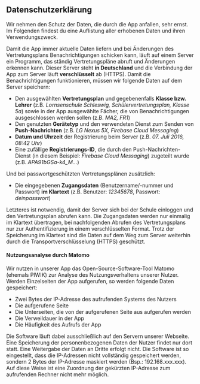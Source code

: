 Datenschutzerklärung
--------------------

Wir nehmen den Schutz der Daten, die durch die App anfallen, sehr ernst. Im Folgenden findest du eine Auflistung aller
 erhobenen Daten und ihren Verwendungszweck.

Damit die App immer aktuelle Daten liefern und bei Änderungen des Vertretungsplans Benachrichtigungen schicken kann,
läuft auf einem Server ein Programm, das ständig Vertretungspläne abruft und Änderungen erkennen kann. Dieser Server
steht **in Deutschland** und die Verbindung der App zum Server läuft **verschlüsselt** ab (HTTPS). Damit die
Benachrichtigungen funktionieren, müssen wir folgende Daten auf dem Server speichern:

- Den ausgewählten **Vertretungsplan** und gegebenenfalls **Klasse bzw. Lehrer** (z.B. *Lornsenschule Schleswig,
Schülervertretungsplan, Klasse 5a*) sowie in der App ausgewählte Fächer, die von Benachrichtigungen ausgeschlossen
werden sollen (z.B. *MA2, FR1*)
- Den genutzten **Gerätetyp** und den verwendeten Dienst zum Senden von **Push-Nachrichten** (z.B. *LG Nexus 5X,
Firebase Cloud Messaging*)
- **Datum und Uhrzeit** der Registrierung beim Server (z.B. *07. Juli 2016, 08:42 Uhr*)
- Eine zufällige **Registrierungs-ID**, die durch den Push-Nachrichten-Dienst (in diesem Beispiel: *Firebase Cloud
Messaging*) zugeteilt wurde (z.B. *APA91bGSa-k4_M...*)

Und bei passwortgeschützten Vertretungsplänen zusätzlich:

- Die eingegebenen **Zugangsdaten** (Benutzername/-nummer und Passwort) **im Klartext** (z.B. Benutzer: *12345678*,
Passwort: *deinpasswort*)

Letzteres ist notwendig, damit der Server sich bei der Schule einloggen und den Vertretungsplan abrufen kann. Die
Zugangsdaten werden nur einmalig im Klartext übertragen, bei nachfolgenden Abrufen des Vertretungsplans nur zur
Authentifizierung in einem verschlüsselten Format. Trotz der Speicherung im Klartext sind die Daten auf dem Weg zum
Server weiterhin durch die Transportverschlüsselung (HTTPS) geschützt.

#### Nutzungsanalyse durch Matomo

<p>
    Wir nutzen in unserer App das Open-Source-Software-Tool Matomo (ehemals PIWIK) zur Analyse des
    Nutzungsverhaltens unserer Nutzer. Werden Einzelseiten der App aufgerufen, so werden folgende Daten gespeichert:
</p>
<ul>
    <li>Zwei Bytes der IP-Adresse des aufrufenden Systems des Nutzers</li>
    <li>Die aufgerufene Seite</li>
    <li>Die Unterseiten, die von der aufgerufenen Seite aus aufgerufen werden</li>
    <li>Die Verweildauer in der App</li>
    <li>Die Häufigkeit des Aufrufs der App</li>
</ul>
<p>
    Die Software läuft dabei ausschließlich auf den Servern unserer Webseite. Eine Speicherung der personenbezogenen
    Daten der Nutzer findet nur dort statt. Eine Weitergabe der Daten an Dritte erfolgt nicht. Die Software ist so
    eingestellt, dass die IP-Adressen nicht vollständig gespeichert werden, sondern 2 Bytes der IP-Adresse maskiert
    werden (Bsp.: 192.168.xxx.xxx). Auf diese Weise ist eine Zuordnung der gekürzten IP-Adresse zum aufrufenden
    Rechner nicht mehr möglich.
</p>